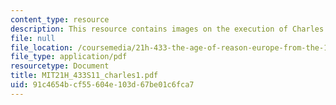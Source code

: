 ```yaml
---
content_type: resource
description: This resource contains images on the execution of Charles I.
file: null
file_location: /coursemedia/21h-433-the-age-of-reason-europe-from-the-17th-to-the-early-19th-centuries-spring-2011/91c4654bcf55604e103d67be01c6fca7_MIT21H_433S11_charles1.pdf
file_type: application/pdf
resourcetype: Document
title: MIT21H_433S11_charles1.pdf
uid: 91c4654b-cf55-604e-103d-67be01c6fca7
---
```

